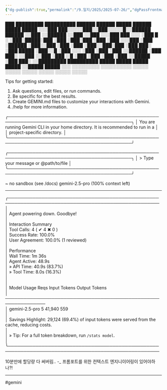 ```yaml
---
{"dg-publish":true,"permalink":"/9.일지/2025/2025-07-26/","dgPassFrontmatter":true,"noteIcon":""}
---
```


 
 ███            █████████  ██████████ ██████   ██████ █████ ██████   █████ █████
░░░███         ███░░░░░███░░███░░░░░█░░██████ ██████ ░░███ ░░██████ ░░███ ░░███
  ░░░███      ███     ░░░  ░███  █ ░  ░███░█████░███  ░███  ░███░███ ░███  ░███
    ░░░███   ░███          ░██████    ░███░░███ ░███  ░███  ░███░░███░███  ░███
     ███░    ░███    █████ ░███░░█    ░███ ░░░  ░███  ░███  ░███ ░░██████  ░███
   ███░      ░░███  ░░███  ░███ ░   █ ░███      ░███  ░███  ░███  ░░█████  ░███
 ███░         ░░█████████  ██████████ █████     █████ █████ █████  ░░█████ █████
░░░            ░░░░░░░░░  ░░░░░░░░░░ ░░░░░     ░░░░░ ░░░░░ ░░░░░    ░░░░░ ░░░░░


Tips for getting started:
1. Ask questions, edit files, or run commands.
2. Be specific for the best results.
3. Create GEMINI.md files to customize your interactions with Gemini.
4. /help for more information.


╭──────────────────────────────────────────────────────────────────────────────────────────╮
│ You are running Gemini CLI in your home directory. It is recommended to run in a         │
│ project-specific directory.                                                              │
╰──────────────────────────────────────────────────────────────────────────────────────────╯



╭──────────────────────────────────────────────────────────────────────────────────────────╮
│ >   Type your message or @path/to/file                                                   │
╰──────────────────────────────────────────────────────────────────────────────────────────╯

~                no sandbox (see /docs)                   gemini-2.5-pro (100% context left)

---

╭───────────────────────────────────────────────────────────────────────────────────────────────────
│                                                                                                   
│  Agent powering down. Goodbye!                                                                    
│                                                                                                   
│  Interaction Summary                                                                              
│  Tool Calls:                 4 ( ✔ 4 ✖ 0 )                                                     
│  Success Rate:               100.0%                                                               
│  User Agreement:             100.0% (1 reviewed)                                                  
│                                                                                                   
│  Performance                                                                                      
│  Wall Time:                  1m 36s                                                               
│  Agent Active:               48.9s                                                                
│    » API Time:               40.9s (83.7%)                                                        
│    » Tool Time:              8.0s (16.3%)                                                         
│                                                                                                   
│                                                                                                   
│  Model Usage                  Reqs   Input Tokens  Output Tokens                                  
│  ───────────────────────────────────────────────────────────────                                  
│  gemini-2.5-pro                  5         41,940            559                                  
│                                                                                                   
│  Savings Highlight: 29,124 (69.4%) of input tokens were served from the cache, reducing costs.    
│                                                                                                   
│  » Tip: For a full token breakdown, run `/stats model`.                                           
│                                                                                                   
╰───────────────────────────────────────────────────────────────────────────────────────────────────


10분만에 할당량 다 써버림.. -_
프롬포트를 위한 컨텍스트 엔지니이어링이 있어야하나?!

---
#gemini

